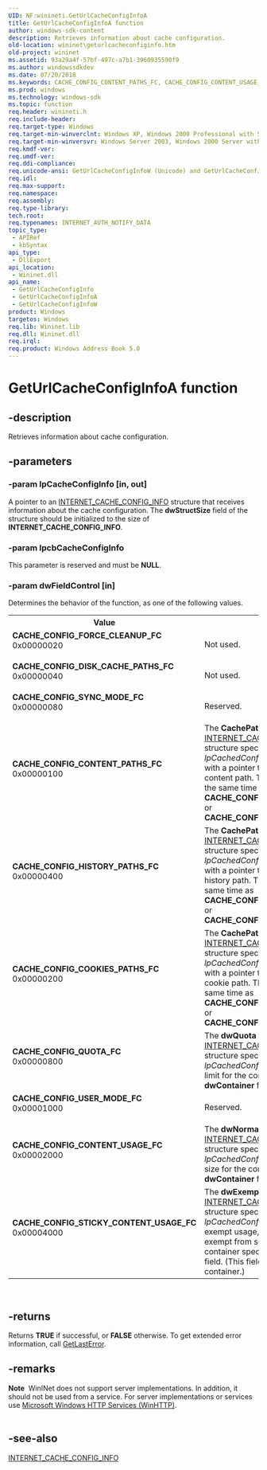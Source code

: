 ```yaml
---
UID: NF:winineti.GetUrlCacheConfigInfoA
title: GetUrlCacheConfigInfoA function
author: windows-sdk-content
description: Retrieves information about cache configuration.
old-location: wininet\geturlcacheconfiginfo.htm
old-project: wininet
ms.assetid: 93a29a4f-57bf-497c-a7b1-3960935590f9
ms.author: windowssdkdev
ms.date: 07/20/2018
ms.keywords: CACHE_CONFIG_CONTENT_PATHS_FC, CACHE_CONFIG_CONTENT_USAGE_FC, CACHE_CONFIG_COOKIES_PATHS_FC, CACHE_CONFIG_DISK_CACHE_PATHS_FC, CACHE_CONFIG_FORCE_CLEANUP_FC, CACHE_CONFIG_HISTORY_PATHS_FC, CACHE_CONFIG_QUOTA_FC, CACHE_CONFIG_STICKY_CONTENT_USAGE_FC, CACHE_CONFIG_SYNC_MODE_FC, CACHE_CONFIG_USER_MODE_FC, GetUrlCacheConfigInfo, GetUrlCacheConfigInfo function [WinINet], GetUrlCacheConfigInfoA, GetUrlCacheConfigInfoW, wininet.geturlcacheconfiginfo, winineti/GetUrlCacheConfigInfo, winineti/GetUrlCacheConfigInfoA, winineti/GetUrlCacheConfigInfoW
ms.prod: windows
ms.technology: windows-sdk
ms.topic: function
req.header: winineti.h
req.include-header: 
req.target-type: Windows
req.target-min-winverclnt: Windows XP, Windows 2000 Professional with SP4 [desktop apps only]
req.target-min-winversvr: Windows Server 2003, Windows 2000 Server with SP4 [desktop apps only]
req.kmdf-ver: 
req.umdf-ver: 
req.ddi-compliance: 
req.unicode-ansi: GetUrlCacheConfigInfoW (Unicode) and GetUrlCacheConfigInfoA (ANSI)
req.idl: 
req.max-support: 
req.namespace: 
req.assembly: 
req.type-library: 
tech.root: 
req.typenames: INTERNET_AUTH_NOTIFY_DATA
topic_type:
 - APIRef
 - kbSyntax
api_type:
 - DllExport
api_location:
 - Wininet.dll
api_name:
 - GetUrlCacheConfigInfo
 - GetUrlCacheConfigInfoA
 - GetUrlCacheConfigInfoW
product: Windows
targetos: Windows
req.lib: Wininet.lib
req.dll: Wininet.dll
req.irql: 
req.product: Windows Address Book 5.0
---
```


# GetUrlCacheConfigInfoA function


## -description


Retrieves information about cache configuration.


## -parameters




### -param lpCacheConfigInfo [in, out]

A pointer to an 
       <a href="https://msdn.microsoft.com/39019a94-6f14-4758-86f7-aba598e23d2e">INTERNET_CACHE_CONFIG_INFO</a> structure 
       that receives information about the cache configuration. The <b>dwStructSize</b> field of 
       the structure should be initialized to the size of 
       <b>INTERNET_CACHE_CONFIG_INFO</b>.


### -param lpcbCacheConfigInfo

This parameter is reserved and must be <b>NULL</b>.


### -param dwFieldControl [in]

Determines the behavior of the function, as one of the following values.

<table>
<tr>
<th>Value</th>
<th>Meaning</th>
</tr>
<tr>
<td width="40%"><a id="CACHE_CONFIG_FORCE_CLEANUP_FC"></a><a id="cache_config_force_cleanup_fc"></a><dl>
<dt><b>CACHE_CONFIG_FORCE_CLEANUP_FC</b></dt>
<dt>0x00000020</dt>
</dl>
</td>
<td width="60%">
Not used.

</td>
</tr>
<tr>
<td width="40%"><a id="CACHE_CONFIG_DISK_CACHE_PATHS_FC"></a><a id="cache_config_disk_cache_paths_fc"></a><dl>
<dt><b>CACHE_CONFIG_DISK_CACHE_PATHS_FC</b></dt>
<dt>0x00000040</dt>
</dl>
</td>
<td width="60%">
Not used.

</td>
</tr>
<tr>
<td width="40%"><a id="CACHE_CONFIG_SYNC_MODE_FC"></a><a id="cache_config_sync_mode_fc"></a><dl>
<dt><b>CACHE_CONFIG_SYNC_MODE_FC</b></dt>
<dt>0x00000080</dt>
</dl>
</td>
<td width="60%">
Reserved.

</td>
</tr>
<tr>
<td width="40%"><a id="CACHE_CONFIG_CONTENT_PATHS_FC"></a><a id="cache_config_content_paths_fc"></a><dl>
<dt><b>CACHE_CONFIG_CONTENT_PATHS_FC</b></dt>
<dt>0x00000100</dt>
</dl>
</td>
<td width="60%">
The <b>CachePath</b> field of the 
         <a href="https://msdn.microsoft.com/39019a94-6f14-4758-86f7-aba598e23d2e">INTERNET_CACHE_CONFIG_INFO</a> structure 
         specified in the <i>lpCachedConfigInfo</i> parameter is filled with a pointer to a string 
         identifying the content path. This cannot be used at the same time as 
         <b>CACHE_CONFIG_HISTORY_PATHS_FC</b> or 
         <b>CACHE_CONFIG_COOKIES_PATHS_FC</b>.

</td>
</tr>
<tr>
<td width="40%"><a id="CACHE_CONFIG_HISTORY_PATHS_FC"></a><a id="cache_config_history_paths_fc"></a><dl>
<dt><b>CACHE_CONFIG_HISTORY_PATHS_FC</b></dt>
<dt>0x00000400</dt>
</dl>
</td>
<td width="60%">
The <b>CachePath</b> field of the 
         <a href="https://msdn.microsoft.com/39019a94-6f14-4758-86f7-aba598e23d2e">INTERNET_CACHE_CONFIG_INFO</a> structure 
         specified in the <i>lpCachedConfigInfo</i> parameter is filled with a pointer to a string 
         identifying the history path. This cannot be used at the same time as 
         <b>CACHE_CONFIG_CONTENT_PATHS_FC</b> or 
         <b>CACHE_CONFIG_COOKIES_PATHS_FC</b>.

</td>
</tr>
<tr>
<td width="40%"><a id="CACHE_CONFIG_COOKIES_PATHS_FC"></a><a id="cache_config_cookies_paths_fc"></a><dl>
<dt><b>CACHE_CONFIG_COOKIES_PATHS_FC</b></dt>
<dt>0x00000200</dt>
</dl>
</td>
<td width="60%">
The <b>CachePath</b> field of the 
         <a href="https://msdn.microsoft.com/39019a94-6f14-4758-86f7-aba598e23d2e">INTERNET_CACHE_CONFIG_INFO</a> structure 
         specified in the <i>lpCachedConfigInfo</i> parameter is filled with a pointer to a string 
         identifying the cookie path. This cannot be used at the same time as 
         <b>CACHE_CONFIG_CONTENT_PATHS_FC</b> or 
         <b>CACHE_CONFIG_HISTORY_PATHS_FC</b>.

</td>
</tr>
<tr>
<td width="40%"><a id="CACHE_CONFIG_QUOTA_FC"></a><a id="cache_config_quota_fc"></a><dl>
<dt><b>CACHE_CONFIG_QUOTA_FC</b></dt>
<dt>0x00000800</dt>
</dl>
</td>
<td width="60%">
The <b>dwQuota</b> field of the 
         <a href="https://msdn.microsoft.com/39019a94-6f14-4758-86f7-aba598e23d2e">INTERNET_CACHE_CONFIG_INFO</a> structure 
         specified in the <i>lpCachedConfigInfo</i> is set to the cache limit for the container 
         specified in the <b>dwContainer</b> field.

</td>
</tr>
<tr>
<td width="40%"><a id="CACHE_CONFIG_USER_MODE_FC"></a><a id="cache_config_user_mode_fc"></a><dl>
<dt><b>CACHE_CONFIG_USER_MODE_FC</b></dt>
<dt>0x00001000</dt>
</dl>
</td>
<td width="60%">
Reserved.

</td>
</tr>
<tr>
<td width="40%"><a id="CACHE_CONFIG_CONTENT_USAGE_FC"></a><a id="cache_config_content_usage_fc"></a><dl>
<dt><b>CACHE_CONFIG_CONTENT_USAGE_FC</b></dt>
<dt>0x00002000</dt>
</dl>
</td>
<td width="60%">
The <b>dwNormalUsage</b> field of the 
         <a href="https://msdn.microsoft.com/39019a94-6f14-4758-86f7-aba598e23d2e">INTERNET_CACHE_CONFIG_INFO</a> structure 
         specified in the <i>lpCachedConfigInfo</i> is set to the cache size for the container 
         specified in the <b>dwContainer</b> field.

</td>
</tr>
<tr>
<td width="40%"><a id="CACHE_CONFIG_STICKY_CONTENT_USAGE_FC"></a><a id="cache_config_sticky_content_usage_fc"></a><dl>
<dt><b>CACHE_CONFIG_STICKY_CONTENT_USAGE_FC</b></dt>
<dt>0x00004000</dt>
</dl>
</td>
<td width="60%">
The <b>dwExemptUsage</b> field of the 
         <a href="https://msdn.microsoft.com/39019a94-6f14-4758-86f7-aba598e23d2e">INTERNET_CACHE_CONFIG_INFO</a> structure 
         specified in the <i>lpCachedConfigInfo</i> is set to the exempt usage, the amount of bytes 
         exempt from scavenging, for the container specified in the <b>dwContainer</b> field. (This 
         field must be the content container.)

</td>
</tr>
</table>
 


## -returns



Returns <b>TRUE</b> if successful, or <b>FALSE</b> otherwise. To get 
       extended error information, call <a href="https://msdn.microsoft.com/d852e148-985c-416f-a5a7-27b6914b45d4">GetLastError</a>.




## -remarks



<div class="alert"><b>Note</b>  WinINet does not support server implementations. In addition, it should not be used from a service.  For server implementations or services use <a href="https://msdn.microsoft.com/354ab65d-5e46-451d-b36b-2f8166a1a048">Microsoft Windows HTTP Services (WinHTTP)</a>.</div>
<div> </div>



## -see-also




<a href="https://msdn.microsoft.com/39019a94-6f14-4758-86f7-aba598e23d2e">INTERNET_CACHE_CONFIG_INFO</a>
 

 

